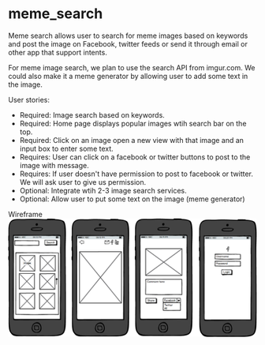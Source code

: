 meme_search
===========
Meme search allows user to search for meme images based on keywords and post the image on Facebook, twitter feeds or send it through email or other app that support intents.

For meme image search, we plan to use the search API from imgur.com.  We could also make it a meme generator by allowing user to add some text in the image.

User stories:

 * Required: Image search based on keywords.
 * Required: Home page displays popular images wtih search bar on the top.
 * Required: Click on an image open a new view with that image and an input box to enter some text.
 * Requires: User can click on a facebook or twitter buttons to post to the image with message.
 * Requires: If user doesn't have permission to post to facebook or twitter.  We will ask user to give us permission.
 * Optional: Integrate wtih 2-3 image search services.
 * Optional: Allow user to put some text on the image (meme generator)

Wireframe 
![image](Androidmocks.png)
